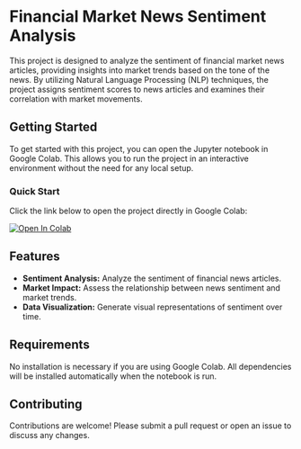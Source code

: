 # Financial Market News Sentiment Analysis

This project is designed to analyze the sentiment of financial market news articles, providing insights into market trends based on the tone of the news. By utilizing Natural Language Processing (NLP) techniques, the project assigns sentiment scores to news articles and examines their correlation with market movements.

## Getting Started

To get started with this project, you can open the Jupyter notebook in Google Colab. This allows you to run the project in an interactive environment without the need for any local setup.

### Quick Start

Click the link below to open the project directly in Google Colab:

[![Open In Colab](https://colab.research.google.com/assets/colab-badge.svg)](https://colab.research.google.com/drive/1TajbINcQURQKGfiGs7oSSBIQXBGna17r#scrollTo=RDW3BJht_mM6)

## Features

- **Sentiment Analysis:** Analyze the sentiment of financial news articles.
- **Market Impact:** Assess the relationship between news sentiment and market trends.
- **Data Visualization:** Generate visual representations of sentiment over time.

## Requirements

No installation is necessary if you are using Google Colab. All dependencies will be installed automatically when the notebook is run.

## Contributing

Contributions are welcome! Please submit a pull request or open an issue to discuss any changes.

